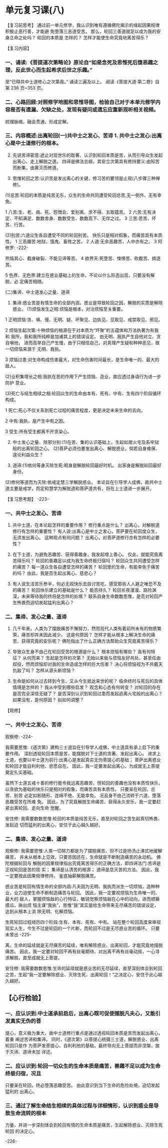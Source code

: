 
# 单元复习课(八)
【复习前思考】
通过前一单元修学，我认识到唯有遵循佛陀揭示的缘起因果规律积极止恶行善，才能避
免堕落三恶道受苦。
那么，轮回三善道就足以成为我的安身立命之处吗？
轮回的本质是
怎样的？
怎样才能使生命究竟地离苦得乐？

【复习内容】

### 一、诵读:《菩提道次第略论》原论自“如是念死及思惟死后堕恶趣之理，反此世心而生起希求后世之乐趣。”

至“已释共中士道修心之次第竟。”
诵读三遍及以上。
阅读《菩提大道·第二卷》自第 236 页~353 页。

### 二、心路回顾:对照修学地图和思惟导图，检验自己对于本单元修学内容是否有遗漏、欠缺之处，发现有疑问或遗忘应重新观听相关视频。

梳理脉络，融会贯通，形成定解。

### 三、内容概述:出离轮回(一)共中士之发心、苦谛 1. 共中士之发心:出离心是中士道修行的根本。

2. 先说苦谛密意:遮止对现世乐的耽著、认识到轮回本质是苦，从而引导众生发起出离心、走上解脱之道。
   四谛是佛法总纲，其安立次第具有修持要义:由知苦而断集，由慕灭而修道。

3. 思惟轮回之苦:认识苦是发出离心的关键，修习苦的要领是止观(八步骤三种禅修)。

(1)总苦:轮回的本质是纯苦无乐，众生的生命共同遭受轮回总苦,无一例外、无有幸免。

1 八苦:生、老、病、死、怨憎会、爱别离、求不得、五取蕴苦。
2 六苦:无有决定、不知满足、数数舍身、数数受生、数数高下、无伴之过。
3 三苦:苦苦、坏苦、行苦。

(2)别苦:六道众生各自遭受不同的轮回别苦。
快乐只是相对假象，而痛苦具有本质性。
1 三恶趣苦:地狱、饿鬼、畜牲之苦。
2 人道:无余恶趣苦，人中亦有之。
3 阿修罗:
-222-

热恼其心、截身破裂、不能见谛等苦。
4 欲界天:死堕苦、悚惧苦、砍截苦、摈逐苦。

5 色界、无色界:建立在惑业基础上的生命，不论以什么形态出现，只要没有解脱，必
定痛苦相随。

(二)集谛、中士道发心之量、道谛

1. 集谛:惑业苦是有情生命的全部内涵，惑业是导致轮回之因，解脱的实质是解除惑业。
   (1)烦恼发生之相:烦恼是根本，对治烦恼至关重要。

1 正明烦恼:贪、嗔、慢、无明、疑、坏聚见、边执见、见取见、戒禁取见、邪见。

2 烦恼生起次第:十种烦恼的根源在于对本质为“坏聚”的五蕴体和万法执著为有我和
我所，我和我所纯粹是加诸其上的错误设定。
由无明、我执产生自他对立、贪自嗔他，
进而高举自己产生慢，由于只相信自己，对真理产生疑和种种恶见，故一切烦恼来源于
无明、我执。

3 烦恼过患:对生命构成伤害最大，对生命伤害时间最长，是生命唯一的、最大的敌人。

(2)业积集增长之相:我执在思的作用下产生烦恼、造业，故应透过身语行为进一步防护
意业。

(3)死亡与结生相续之相:轮回众生的生命由本有、死有、中有、生有四个阶段循环构成。

1 死亡:死心不仅关系到死亡过程的痛苦程度，更是决定未来生命的去向。

2 中有:我执，是产生中有之因。

3 受生:所有受生都离不开贪染心。

2. 中士发心之量、除邪分别:(1)在苦、集的认识基础上，生起如居火宅及系牢狱般的出离轮回之心。
   (2)菩萨必须也要发出离心、解脱惑业，倘若自身难保、遑论利益众生？

3. 道谛:(1)依何等身灭除生死:暇身是解脱轮回最好时机。
   出家身是解脱轮回最好身份。

(2)修何等道而为灭除:依戒定慧三学解脱惑业。
本论旨在引导学人成佛，故共中士道主要是戒学，而定和慧学为解脱道和菩萨道共有，将在上士道进一步展开。

【复习思考题】
-223-

### 一、共中士之发心、苦谛

1. 共中士道，在本论起怎样的重要作用？
   修行重点是什么？
   出离心，对解脱道修行有怎样的重要性？
   有人说:出离心是中士之发心，菩萨要在轮回度众生，无须发出离心。
   这种观点有何问题？
   出离心，对菩萨道修行亦有怎样的必要性？

2. 在下士道，为避免恶趣苦、获得善趣身，我发起增上善心。
   仅此，就能究竟离苦得乐吗？
   轮回的善趣足以成为我生命终极归宿吗？
   轮回众生共同遭受怎样的痛苦？
   每一道众生各自遭受怎样的痛苦？
   轮回里的生命，有能幸免于痛苦的吗？
   由此，我是否生起出离心、慈悲心？

3. 有人说生活苦乐参半，何必无视快乐去自讨苦吃、感受那些人人避之唯恐不及的痛苦？
   轮回快乐建立的基础是什么？
   能否持久？
   轮回长夜漫漫、路险渊深，未来等待我的终将是怎样的处境？
   联系自身生命数数思惟，是否对轮回产生怖畏而迫切发起猛利出离心？

### 二、集谛、发心之量、道谛

1. 几千年来，人类为了摆脱痛苦不懈努力，然而现代人类有着前所未有的物质繁荣，痛苦却并未因此减少。
   这是何原因？
   怎样才能从根本上解决生命的痛苦、获得究竟的安乐呢？
   佛陀指出了什么正确方法帮助众生究竟离苦得乐？

2. 导致众生身不由己在轮回受苦的根源是什么？
   根本烦恼有哪些？
   各有何特征？
   从何而来？
   生起是怎样的次第？
   无始以来我与烦恼友好共处、甚至任由奴役，然而烦恼却对我的生命造成怎样的巨大伤害？
   决心将烦恼视为不共戴天仇敌了吗？
   怎样从源头断烦恼？

3. 生命是如何从过去转到今生、又从今生抵达来世的呢？
   临命终时与死后的具体情境是怎样的？
   我从中受到哪些启发？
   观念和心态有何转变？
   对轮回的存在是否完全深信无疑了？
   是否深刻认识到轮回过患而发起逃离火宅般的出离心？
   如果没有，是何原因？
   拟如何调整？

【观修】

### 一、共中士之发心、苦谛

观察修:
-224-

我需要思惟:《道次第》建构三士道旨在引导学人成佛，中士道具有承上启下的重要作用。
深刻透视轮回本质是苦，能摆脱对下士道的贪著、发起出离心。
进求上士道，也要以中士道为前行:出离心是发起真实无伪菩提心的基础；
菩萨出离惑业和轮回才能自利利他、悲愿自在。
因此，我一定要发起出离心，为成就无上菩提奠定扎实基础。

虽然下士道五戒十善的修行能令我远离恶趣苦，但轮回的善趣也没有本质性快乐，
以贪欲为基础的快乐只是相对的假象，而痛苦具有本质性。
只要呆在轮回，总苦、别苦
必定如影随形、连绵不绝、无能幸免。
况且身不由己流转于六道，堕落恶趣受苦在所难
免。
因此，为了究竟解脱生命痛苦、获得永久安乐，我一定要赶紧出离轮回、走向生命
觉醒。

安住修:
我需要数数思惟:轮回的本质是纯苦无乐，直至对轮回之苦生起真切怖畏、发起迫
切而猛利的出离心，安住于此心越久越好。

### 二、集谛、发心之量、道谛

观察修:
我需要思惟:人类一切努力都是为了摆脱痛苦，但不过是扬汤止沸式地缓解痛苦，
并未从根本上见效，只要苦因还在，生命就是不断制造痛苦的永动机。
佛陀根据轮回与
解脱的因果规律指出究竟离苦得乐的正确方法，即四谛法门:苦谛是正视轮回是苦的现
实；
集谛是认清苦的根源；
道谛是息灭苦的方法。
因此，我一定要按此因果规律修持，
釜底抽薪解脱痛苦。

惑业苦是轮回有情生命的全部内涵:凡夫因为无明、我执而派生一切烦恼，造种种
业，业力迫使生命不断制造痛苦与轮回。
因此，我一定要视烦恼为生命唯一的、最大的
敌人，掌握烦恼敌的心行特征，敏锐觉察烦恼敌在心中的动向，进而顺藤摸瓜，揪出烦
恼主谋“我执”，思惟“我”其实是给生命带来无尽痛苦的错误设定，达到从根本上消
除无明、化解烦恼。

生死轮回过程经历四个阶段:生有、本有、死有、中有。
站在整个轮回高度来审视
现实人生，今生不过是轮回的一个片断，而轮回不过是无尽惑业苦的循环。
只要未曾出
-225-

离，生命的延续就是无尽痛苦的延续，唯有解除惑业、出离轮回，才能究竟地摆脱痛苦。
因此，我一定要对轮回不再有丝毫期待、对出离不再有丝毫动摇，一心寻求解脱，直至成就无上菩提。

安住修:
我需要数数思惟:生命的延续就是惑业苦的无尽延续，直至深刻体会到轮回之苦，生起“我一定要解除惑业、灭除生死、出离轮回！”之决定心，安住于此心越久越好。

## 【心行检验】

### 一、应认识到:中士道承前启后，出离心既可促使摆脱凡夫心，又能引发真实无伪的菩

提心，意义极为重大，故中士道修行重点是通过透视轮回本质是苦而发起出离心，着重
阐述苦谛和集谛。
同时，《道次第》以菩提心统摄三士道，解脱惑业、出离轮回只是作
为菩萨发菩提心、自利利他的基础，最终导向无上菩提而非涅槃，故于灭谛、道谛未加
详述。

### 二、应认识到:轮回一切众生的生命本质是痛苦，善趣不足以成为生命终极归宿，况且

只要呆在轮回，终必堕落恶趣受苦。
由此意识到当下生命的危险处境，迫切发起猛利的
出离心。

### 三、通过了解生命结生相续的具体过程与详细情形，认识到惑业是导致生命流转的根本

力量，并进一步深刻体会到轮回有情的生命本质是痛苦，生起解除惑业、灭除生死轮回
的决定心。

-226-
